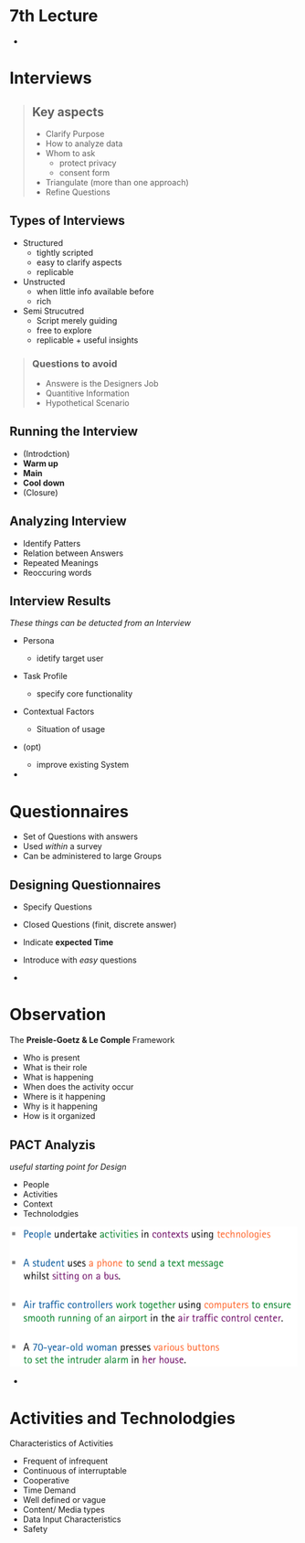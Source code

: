 # 7th Lecture

-
# Interviews
> Key aspects
> -
> 
> - Clarify Purpose
> - How to analyze data
> - Whom to ask
>   - protect privacy
>   - consent form
> - Triangulate (more than one approach)
> - Refine Questions

## Types of Interviews
- Structured
	- tightly scripted
	- easy to clarify aspects
	- replicable 
- Unstructed
	- when little info available before
	- rich
- Semi Strucutred
	- Script merely guiding
	- free to explore
	- replicable + useful insights

> ### Questions to avoid
> - Answere is the Designers Job
> - Quantitive Information
> - Hypothetical Scenario

## Running the Interview
- (Introdction)
- **Warm up**
- **Main**
- **Cool down**
- (Closure)

## Analyzing Interview
- Identify Patters
- Relation between Answers
- Repeated Meanings
- Reoccuring words

## Interview Results
_These things can be detucted from an Interview_

- Persona
	- idetify target user
- Task Profile
	- specify core functionality 
- Contextual Factors
	- Situation of usage  
- (opt)
	- improve existing System


-
# Questionnaires
- Set of Questions with answers
- Used _within_ a survey
- Can be administered to large Groups

## Designing Questionnaires
- Specify Questions
- Closed Questions (finit, discrete answer)
- Indicate **expected Time**
- Introduce with *easy* questions

-
# Observation

The **Preisle-Goetz & Le Comple** Framework

- Who is present
- What is their role
- What is happening
- When does the activity occur
- Where is it happening
- Why is it happening
- How is it organized

## PACT Analyzis
_useful starting point for Design_

- People
- Activities
- Context
- Technolodgies
 
![PACT](./Graphics/PACT.png)

-
# Activities and Technolodgies
Characteristics of Activities

- Frequent of infrequent
- Continuous of interruptable
- Cooperative
- Time Demand
- Well defined or vague
- Content/ Media types
- Data Input Characteristics
- Safety 